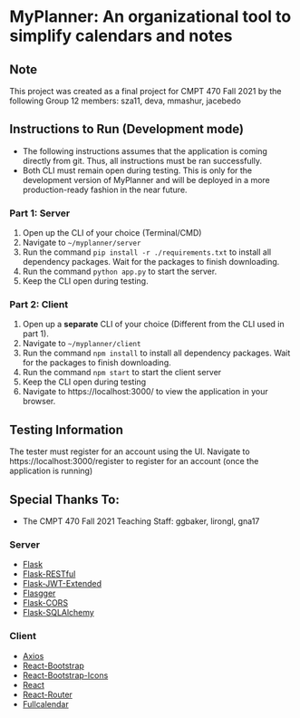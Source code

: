 # MyPlanner: An organizational tool to simplify calendars and notes

## Note
This project was created as a final project for CMPT 470 Fall 2021 by the following Group 12 members: sza11, deva, mmashur, jacebedo

## Instructions to Run (Development mode)
- The following instructions assumes that the application is coming directly from git. Thus, all instructions must be ran successfully.
- Both CLI must remain open during testing. This is only for the development version of MyPlanner and will be deployed in a more production-ready fashion in the near future.

### Part 1: Server
1. Open up the CLI of your choice (Terminal/CMD)
2. Navigate to `~/myplanner/server`
3. Run the command `pip install -r ./requirements.txt` to install all dependency packages. Wait for the packages to finish downloading.
4. Run the command `python app.py` to start the server.
5. Keep the CLI open during testing.

### Part 2: Client
1. Open up a **separate** CLI of  your choice (Different from the CLI used in part 1).
2. Navigate to `~/myplanner/client`
3. Run the command `npm install` to install all dependency packages. Wait for the packages to finish downloading.
4. Run the command `npm start` to start the client server
5. Keep the CLI open during testing
6. Navigate to https://localhost:3000/ to view the application in your browser.

## Testing Information
The tester must register for an account using the UI. Navigate to https://localhost:3000/register to register for an account (once the application is running)

## Special Thanks To:
- The CMPT 470 Fall 2021 Teaching Staff: ggbaker, lirongl, gna17 

### Server
- [Flask](https://flask.palletsprojects.com/en/2.0.x/)
- [Flask-RESTful](https://github.com/flask-restful/flask-restful)
- [Flask-JWT-Extended](https://github.com/vimalloc/flask-jwt-extended)
- [Flasgger](https://github.com/flasgger/flasgger)
- [Flask-CORS](https://github.com/corydolphin/flask-cors)
- [Flask-SQLAlchemy](https://flask-sqlalchemy.palletsprojects.com/en/2.x/)

### Client
- [Axios](https://axios-http.com/)
- [React-Bootstrap](https://react-bootstrap.github.io/)
- [React-Bootstrap-Icons](https://github.com/ismamz/react-bootstrap-icons)
- [React](https://reactjs.org/)
- [React-Router](https://github.com/remix-run/react-router)
- [Fullcalendar](https://github.com/fullcalendar/fullcalendar-react)